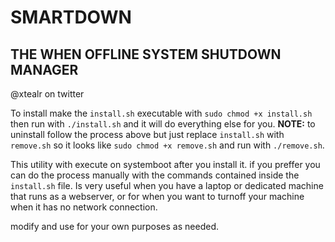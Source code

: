 # SMARTDOWN
## THE WHEN OFFLINE SYSTEM SHUTDOWN MANAGER
@xtealr on twitter

To install make the `install.sh` executable with `sudo chmod +x install.sh` then run with `./install.sh` and it will do everything else for you. **NOTE:** to uninstall follow the process above but just replace `install.sh` with `remove.sh` so it looks like `sudo chmod +x remove.sh` and run with `./remove.sh`.

This utility with execute on systemboot after you install it. if you preffer you can do the process manually with the commands
contained inside the `install.sh` file. Is very useful when you have a laptop or dedicated machine that runs as a webserver, or
for when you want to turnoff your machine when it has no network connection.

modify and use for your own purposes as needed.
